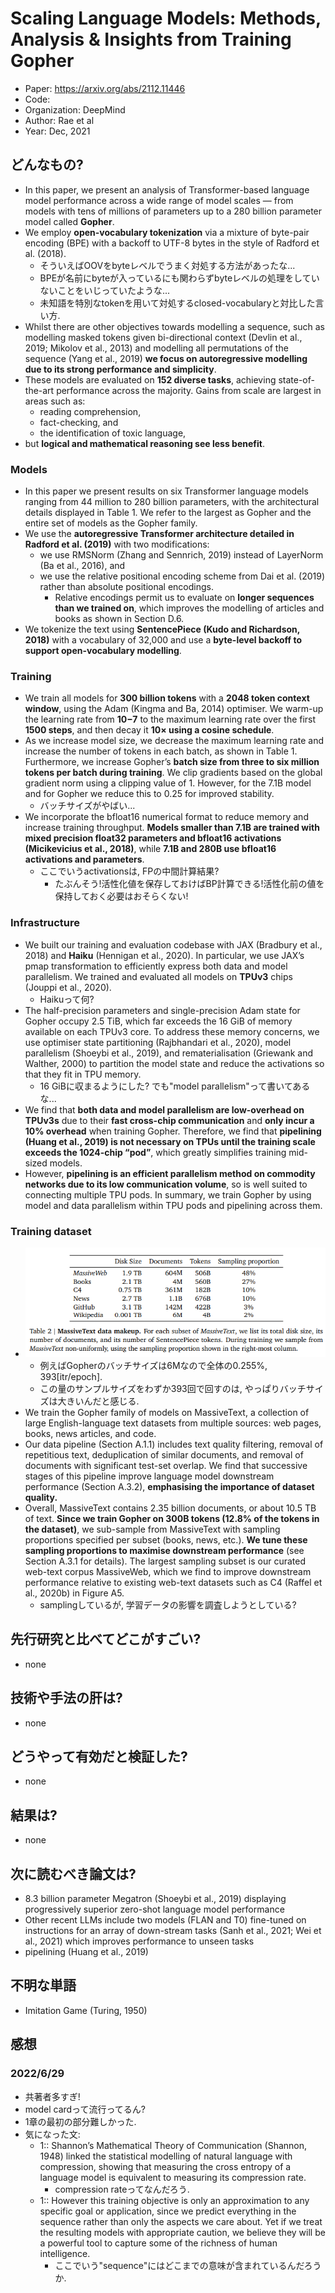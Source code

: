 # Scaling Language Models: Methods, Analysis & Insights from Training Gopher
- Paper: https://arxiv.org/abs/2112.11446
- Code: 
- Organization: DeepMind
- Author: Rae et al
- Year: Dec, 2021

## どんなもの?
- In this paper, we present an analysis of Transformer-based language model performance across a wide range of model scales — from models with tens of millions of parameters up to a 280 billion parameter model called **Gopher**.
- We employ **open-vocabulary tokenization** via a mixture of byte-pair encoding (BPE) with a backoff to UTF-8 bytes in the style of Radford et al. (2018).
  - そういえばOOVをbyteレベルでうまく対処する方法があったな...
  - BPEが名前にbyteが入っているにも関わらずbyteレベルの処理をしていないことをいじっていたような...
  - 未知語を特別なtokenを用いて対処するclosed-vocabularyと対比した言い方.
- Whilst there are other objectives towards modelling a sequence, such as modelling masked tokens given bi-directional context (Devlin et al., 2019; Mikolov et al., 2013) and modelling all permutations of the sequence (Yang et al., 2019) **we focus on autoregressive modelling due to its strong performance and simplicity**.
- These models are evaluated on **152 diverse tasks**, achieving state-of-the-art performance across the majority. Gains from scale are largest in areas such as:
  - reading comprehension,
  - fact-checking, and
  - the identification of toxic language,
- but **logical and mathematical reasoning see less benefit**.

### Models
- In this paper we present results on six Transformer language models ranging from 44 million to 280 billion parameters, with the architectural details displayed in Table 1. We refer to the largest as Gopher and the entire set of models as the Gopher family.
- We use the **autoregressive Transformer architecture detailed in Radford et al. (2019)** with two modifications:
  - we use RMSNorm (Zhang and Sennrich, 2019) instead of LayerNorm (Ba et al., 2016), and
  - we use the relative positional encoding scheme from Dai et al. (2019) rather than absolute positional encodings.
    - Relative encodings permit us to evaluate on **longer sequences than we trained on**, which improves the modelling of articles and books as shown in Section D.6.
- We tokenize the text using **SentencePiece (Kudo and Richardson, 2018)** with a vocabulary of 32,000 and use a **byte-level backoff to support open-vocabulary modelling**.

### Training
- We train all models for **300 billion tokens** with a **2048 token context window**, using the Adam (Kingma and Ba, 2014) optimiser. We warm-up the learning rate from **10−7** to the maximum learning rate over the first **1500 steps**, and then decay it **10× using a cosine schedule**.
- As we increase model size, we decrease the maximum learning rate and increase the number of tokens in each batch, as shown in Table 1. Furthermore, we increase Gopher’s **batch size from three to six million tokens per batch during training**. We clip gradients based on the global gradient norm using a clipping value of 1. However, for the 7.1B model and for Gopher we reduce this to 0.25 for improved stability.
  - バッチサイズがやばい...
- We incorporate the bfloat16 numerical format to reduce memory and increase training throughput. **Models smaller than 7.1B are trained with mixed precision float32 parameters and bfloat16 activations (Micikevicius et al., 2018)**, while **7.1B and 280B use bfloat16 activations and parameters**.
  - ここでいうactivationsは, FPの中間計算結果?
    - たぶんそう!活性化値を保存しておけばBP計算できる!活性化前の値を保持しておく必要はおそらくない!

### Infrastructure
- We built our training and evaluation codebase with JAX (Bradbury et al., 2018) and **Haiku** (Hennigan et al., 2020). In particular, we use JAX’s pmap transformation to efficiently express both data and model parallelism. We trained and evaluated all models on **TPUv3** chips (Jouppi et al., 2020).
  - Haikuって何?
- The half-precision parameters and single-precision Adam state for Gopher occupy 2.5 TiB, which far exceeds the 16 GiB of memory available on each TPUv3 core. To address these memory concerns, we use optimiser state partitioning (Rajbhandari et al., 2020), model parallelism (Shoeybi et al., 2019), and rematerialisation (Griewank and Walther, 2000) to partition the model state and reduce the activations so that they fit in TPU memory.
  - 16 GiBに収まるようにした? でも"model parallelism"って書いてあるな...
- We find that **both data and model parallelism are low-overhead on TPUv3s** due to their **fast cross-chip communication** and **only incur a 10% overhead** when training Gopher. Therefore, we find that **pipelining (Huang et al., 2019) is not necessary on TPUs until the training scale exceeds the 1024-chip “pod”**, which greatly simplifies training mid-sized models.
- However, **pipelining is an efficient parallelism method on commodity networks due to its low communication volume**, so is well suited to connecting multiple TPU pods. In summary, we train Gopher by using model and data parallelism within TPU pods and pipelining across them.

### Training dataset
- ![](img/figure2.png)
  - 例えばGopherのバッチサイズは6Mなので全体の0.255%, 393[itr/epoch].
  - この量のサンプルサイズをわずか393回で回すのは, やっぱりバッチサイズは大きいんだと感じる.
- We train the Gopher family of models on MassiveText, a collection of large English-language text datasets from multiple sources: web pages, books, news articles, and code.
- Our data pipeline (Section A.1.1) includes text quality filtering, removal of repetitious text, deduplication of similar documents, and removal of documents with significant test-set overlap. We find that successive stages of this pipeline improve language model downstream performance (Section A.3.2), **emphasising the importance of dataset quality.**
- Overall, MassiveText contains 2.35 billion documents, or about 10.5 TB of text. **Since we train Gopher on 300B tokens (12.8% of the tokens in the dataset)**, we sub-sample from MassiveText with sampling proportions specified per subset (books, news, etc.). **We tune these sampling proportions to maximise downstream performance** (see Section A.3.1 for details). The largest sampling subset is our curated web-text corpus MassiveWeb, which we find to improve downstream performance relative to existing web-text datasets such as C4 (Raffel et al., 2020b) in Figure A5.
  - samplingしているが, 学習データの影響を調査しようとしている?

## 先行研究と比べてどこがすごい?
- none

## 技術や手法の肝は?
- none

## どうやって有効だと検証した?
- none

## 結果は?
- none

## 次に読むべき論文は?
- 8.3 billion parameter Megatron (Shoeybi et al., 2019) displaying progressively superior zero-shot language model performance
- Other recent LLMs include two models (FLAN and T0) fine-tuned on instructions for an array of down-stream tasks (Sanh et al., 2021; Wei et al., 2021) which improves performance to unseen tasks
- pipelining (Huang et al., 2019) 

## 不明な単語
- Imitation Game (Turing, 1950)

## 感想
### 2022/6/29
- 共著者多すぎ!
- model cardって流行ってるん?
- 1章の最初の部分難しかった.
- 気になった文:
  - 1:: Shannon’s Mathematical Theory of Communication (Shannon, 1948) linked the statistical modelling of natural language with compression, showing that measuring the cross entropy of a language model is equivalent to measuring its compression rate.
    - compression rateってなんだろう.
  - 1:: However this training objective is only an approximation to any specific goal or application, since we predict everything in the sequence rather than only the aspects we care about. Yet if we treat the resulting models with appropriate caution, we believe they will be a powerful tool to capture some of the richness of human intelligence.
    - ここでいう"sequence"にはどこまでの意味が含まれているんだろうか.
